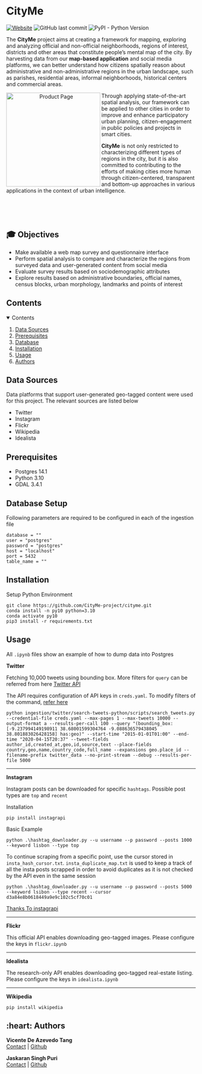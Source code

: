 # CityMe

<a href="https://cityme.novaims.unl.pt">![Website](https://img.shields.io/website?label=CityMe&style=for-the-badge&up_message=live&url=https%3A%2F%2Fcityme.novaims.unl.pt%2F)</a>
![GitHub last commit](https://img.shields.io/github/last-commit/CityMe-project/cityme?style=for-the-badge)
![PyPI - Python Version](https://img.shields.io/pypi/pyversions/instagrapi?style=for-the-badge)
    
The **CityMe** project aims at creating a framework for mapping, exploring and analyzing official and non-official neighborhoods, regions of interest, districts and other areas that constitute people’s mental map of the city. By harvesting data from our **map-based application** and social media platforms, we can better understand how citizens spatially reason about administrative and non-administrative regions in the urban landscape, such as parishes, residential areas, informal neighborhoods, historical centers and commercial areas.

<p align="center">
<img align="left" alt="Product Page" src="https://cityme.novaims.unl.pt/static/media/svg-map.d62718760857113ad3fd07495df17757.svg" width="250">

<p>Through applying state-of-the-art spatial analysis, our framework can be applied to other cities in order to improve and enhance participatory urban planning, citizen-engagement in public policies and projects in smart cities.
    
**CityMe** is not only restricted to characterizing different types of regions in the city, but it is also committed to contributing to the efforts of making cities more human through citizen-centered, transparent and bottom-up approaches in various applications in the context of urban intelligence.</p>

</p>

\
&nbsp;
\
&nbsp;


## :mortar_board: Objectives

<ul>
    <li> Make available a web map survey and questionnaire interface
    <li> Perform spatial analysis to compare and characterize the regions from surveyed data and user-generated content from social media
    <li> Evaluate survey results based on sociodemographic attributes
    <li> Explore results based on administrative boundaries, official names, census blocks, urban morphology, landmarks and points of interest
</ul>

<!-- CONTENTS -->
<h2 id = "contents">Contents</h2>

<details open = "open">
  <summary>Contents</summary>
  <ol>
    <li><a href = "#data">Data Sources</a></li>
    <li><a href = "#pre">Prerequisites</a></li>
    <li><a href = "#db">Database</a></li>
    <li><a href = "#init">Installation</a></li>
    <li><a href = "#use">Usage</a></li>
    <li><a href = "#authors">Authors</a></li>
  </ol>
</details>

<h2 id = "data">Data Sources</h2>
Data platforms that support user-generated geo-tagged content were used for this project. The relevant sources are listed below

<ul>
  <li>Twitter</li>
  <li>Instagram</li>
  <li>Flickr</li>
  <li>Wikipedia</li>
  <li>Idealista</li>
</ul>

<h2 id = "pre">Prerequisites</h2>
<ul>
  <li>Postgres 14.1
  <li>Python 3.10
  <li>GDAL 3.4.1
</ul>

<h2 id = "db">Database Setup</h2>

Following parameters are required to be configured in each of the ingestion file
```
database = ""
user = "postgres"
password = "postgres"
host = "localhost"
port = 5432
table_name = ""
```

<h2 id = "init">Installation</h2>

Setup Python Environment
```
git clone https://github.com/CityMe-project/cityme.git
conda install -n py10 python=3.10
conda activate py10
pip3 install -r requirements.txt
```

<h2 id = "usage">Usage</h2>

All `.ipynb` files show an example of how to dump data into Postgres

<b>Twitter</b>

Fetching 10,000 tweets using bounding box. More filters for `query` can be referred from here [Twitter API](https://developer.twitter.com/apitools/api?endpoint=%2F2%2Ftweets%2Fsearch%2Fall&method=get)

The API requires configuration of API keys in `creds.yaml`. To modify filters of the command, [refer here](https://github.com/twitterdev/search-tweets-python/tree/v2)

```
python ingestion/twitter/search-tweets-python/scripts/search_tweets.py --credential-file creds.yaml --max-pages 1 --max-tweets 10000 --output-format a --results-per-call 100 --query "(bounding_box:[-9.237994149198911 38.68001599304764 -9.088636579438045 38.801883026428158] has:geo)" --start-time "2015-01-01T01:00" --end-time "2020-04-15T20:37" --tweet-fields author_id,created_at,geo,id,source,text --place-fields country,geo,name,country_code,full_name --expansions geo.place_id --filename-prefix twitter_data --no-print-stream --debug --results-per-file 5000
```

<hr />

<b>Instagram</b>

Instagram posts can be downloaded for specific `hashtags`. 
Possible post types are `top` and `recent`

Installation
```
pip install instagrapi
```

Basic Example
```
python .\hashtag_downloader.py --u username --p password --posts 1000 --keyword lisbon --type top

```

To continue scraping from a specific point, use the cursor stored in `insta_hash_cursor.txt`.
`insta_duplicate_map.txt` is used to keep a track of all the insta posts scrapped in order to avoid duplicates as it is not checked by the API even in the same session

```
python .\hashtag_downloader.py --u username --p password --posts 5000 --keyword lsibon --type recent --cursor d3a84e8b0618449a9e9c102c5cf70c01
```

[Thanks To instagrapi](https://github.com/adw0rd/instagrapi)

<hr />

<b>Flickr</b>

This official API enables downloading geo-tagged images. Please configure the keys in `flickr.ipynb`

<hr />

<b>Idealista</b>

The research-only API enables downloading geo-tagged real-estate listing. Please configure the keys in `idealista.ipynb`

<hr />

<b>Wikipedia</b>

```
pip install wikipedia
```

<h2 id = "authors"> :heart: Authors</h2>

<p>
  <b>Vicente De Azevedo Tang</b><br>
  <a href ="mailto:vtang@novaims.unl.pt">Contact</a> | <a href="https://github.com/vicetang" target="_blank">Github</a>
</p>

<p>
  <b>Jaskaran Singh Puri</b><br>
  <a href ="mailto:jpuri@novaims.unl.pt">Contact</a> | <a href="https://github.com/purijs" target="_blank">Github</a>
</p>
